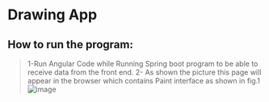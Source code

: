 # Drawing App
## How to run the program:
>1-Run Angular Code while Running Spring boot program to be able to receive data from the front end.
>2- As shown the picture this page will appear in the browser which contains Paint interface as shown in fig.1
![image](https://drive.google.com/file/d/17fbowiyENrDDoNhXsEguPKfLnRpdCh_e/view?usp=sharing)
